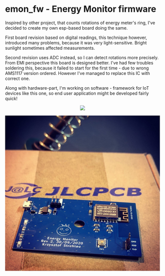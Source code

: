 # emon_fw - Energy Monitor firmware

Inspired by other project, that counts rotations of energy meter's ring, I've decided to create my own esp-based board doing the same.

First board revision based on digital readings, this technique however, introduced many problems, because it was very light-sensitive. Bright sunlight sometimes affected measurements.

Second revision uses ADC instead, so I can detect rotations more precisely. From EMI perspective this board is designed better. I've had few troubles soldering this, because it failed to start for the first time - due to wrong AMS1117 version ordered. However I've managed to replace this IC with correct one.

Along with hardware-part, I'm working on software - framework for IoT devices like this one, so end user application might be developed fairly quick!

<p align="center">
  <img src="docfiles/device.png">
</p>

<p align="center">
  <img src="docfiles/pcb.jpg">
</p>
